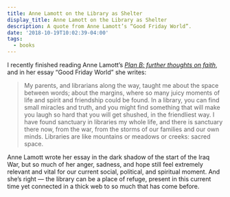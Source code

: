 ```yaml
---
title: Anne Lamott on the Library as Shelter
display_title: Anne Lamott on the Library as Shelter
description: A quote from Anne Lamott’s “Good Friday World”.
date: '2018-10-19T10:02:39-04:00'
tags:
  - books
---
```

I recently finished reading Anne Lamott’s [*Plan B: further thoughts on faith*](https://www.penguinrandomhouse.com/books/295027/plan-b-by-anne-lamott/), and in her essay “Good Friday World” she writes:

> My parents, and librarians along the way, taught me about the space between words; about the margins, where so many juicy moments of life and spirit and friendship could be found. In a library, you can find small miracles and truth, and you might find something that will make you laugh so hard that you will get shushed, in the friendliest way. I have found sanctuary in libraries my whole life, and there is sanctuary there now, from the war, from the storms of our families and our own minds. Libraries are like mountains or meadows or creeks: sacred space.

Anne Lamott wrote her essay in the dark shadow of the start of the Iraq War, but so much of her anger, sadness, and hope still feel extremely relevant and vital for our current social, political, and spiritual moment. And she’s right — the library can be a place of refuge, present in this current time yet connected in a thick web to so much that has come before.
